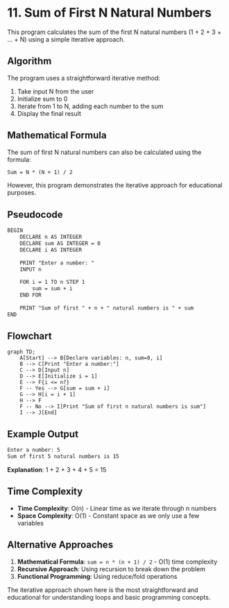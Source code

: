 # 11. Sum of First N Natural Numbers

This program calculates the sum of the first N natural numbers (1 + 2 + 3 + ... + N) using a simple iterative approach.

## Algorithm

The program uses a straightforward iterative method:

1. Take input N from the user
2. Initialize sum to 0
3. Iterate from 1 to N, adding each number to the sum
4. Display the final result

## Mathematical Formula

The sum of first N natural numbers can also be calculated using the formula:

```xml
Sum = N * (N + 1) / 2
```

However, this program demonstrates the iterative approach for educational purposes.

## Pseudocode

```xml
BEGIN
    DECLARE n AS INTEGER
    DECLARE sum AS INTEGER = 0
    DECLARE i AS INTEGER
    
    PRINT "Enter a number: "
    INPUT n
    
    FOR i = 1 TO n STEP 1
        sum = sum + i
    END FOR
    
    PRINT "Sum of first " + n + " natural numbers is " + sum
END
```

## Flowchart

```mermaid
graph TD;
    A[Start] --> B[Declare variables: n, sum=0, i]
    B --> C[Print "Enter a number:"]
    C --> D[Input n]
    D --> E[Initialize i = 1]
    E --> F{i <= n?}
    F -- Yes --> G[sum = sum + i]
    G --> H[i = i + 1]
    H --> F
    F -- No --> I[Print "Sum of first n natural numbers is sum"]
    I --> J[End]
```

## Example Output

```xml
Enter a number: 5
Sum of first 5 natural numbers is 15
```

**Explanation**: 1 + 2 + 3 + 4 + 5 = 15

## Time Complexity

- **Time Complexity**: O(n) - Linear time as we iterate through n numbers
- **Space Complexity**: O(1) - Constant space as we only use a few variables

## Alternative Approaches

1. **Mathematical Formula**: `sum = n * (n + 1) / 2` - O(1) time complexity
2. **Recursive Approach**: Using recursion to break down the problem
3. **Functional Programming**: Using reduce/fold operations

The iterative approach shown here is the most straightforward and educational for understanding loops and basic programming concepts.
